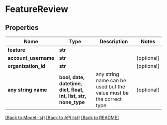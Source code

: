 # FeatureReview


## Properties
Name | Type | Description | Notes
------------ | ------------- | ------------- | -------------
**feature** | **str** |  | 
**account_username** | **str** |  | [optional] 
**organization_id** | **str** |  | [optional] 
**any string name** | **bool, date, datetime, dict, float, int, list, str, none_type** | any string name can be used but the value must be the correct type | [optional]

[[Back to Model list]](../README.md#documentation-for-models) [[Back to API list]](../README.md#documentation-for-api-endpoints) [[Back to README]](../README.md)


